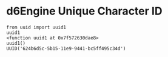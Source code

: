 # d6Engine Unique Character ID

```
from uuid import uuid1
uuid1
<function uuid1 at 0x7f572630dae8>
uuid1()
UUID('624b6d5c-5b15-11e9-9441-bc5ff495c34d')
```
